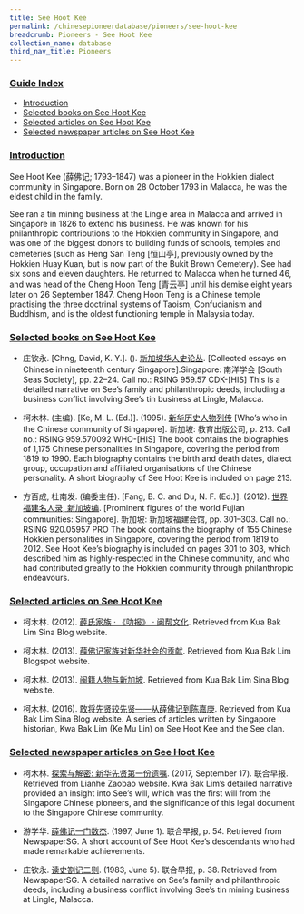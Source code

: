 ```yaml
---
title: See Hoot Kee
permalink: /chinesepioneerdatabase/pioneers/see-hoot-kee
breadcrumb: Pioneers - See Hoot Kee
collection_name: database
third_nav_title: Pioneers
---
```


### <u>Guide Index</u>

* [Introduction](#introducted)
* [Selected books on See Hoot Kee](#selected-books-on-see-hoot-kee)
* [Selected articles on See Hoot Kee](#selected-articles-on-see-hoot-kee)
* [Selected newspaper articles on See Hoot Kee](#selected-newspaper-articles-on-see-hoot-kee)

### <u>Introduction</u>

See Hoot Kee (薛佛记; 1793–1847) was a pioneer in the Hokkien dialect community in Singapore. Born on 28 October 1793 in Malacca, he was the eldest child in the family.

See ran a tin mining business at the Lingle area in Malacca and arrived in Singapore in 1826 to extend his business. He was known for his philanthropic contributions to the Hokkien community in Singapore, and was one of the biggest donors to building funds of schools, temples and cemeteries (such as Heng San Teng \[恒山亭\], previously owned by the Hokkien Huay Kuan, but is now part of the Bukit Brown Cemetery). See had six sons and eleven daughters. He returned to Malacca when he turned 46, and was head of the Cheng Hoon Teng \[青云亭\] until his demise eight years later on 26 September 1847. Cheng Hoon Teng is a Chinese temple practising the three doctrinal systems of Taoism, Confucianism and Buddhism, and is the oldest functioning temple in Malaysia today.

### <u>Selected books on See Hoot Kee</u>

* 庄钦永. [Chng, David, K. Y.]. (). [新加坡华人史论丛](http://catalogue.nlb.gov.sg/cgi-bin/spydus.exe/ENQ/EXPNOS/BIBENQ). [Collected essays on Chinese in nineteenth century Singapore].Singapore: 南洋学会 [South Seas Society], pp. 22–24.
Call no.: RSING 959.57 CDK-\[HIS\] This is a detailed narrative on See’s family and philanthropic deeds, including a business conflict involving See’s tin business at Lingle, Malacca.
 

* 柯木林. (主编). [Ke, M. L. (Ed.)]. (1995). [新华历史人物列传](http://eservice.nlb.gov.sg/item_holding_s.aspx?bid=84500628) [Who’s who in the Chinese community of Singapore]. 新加坡: 教育出版公司, p. 213.
Call no.: RSING 959.570092 WHO-\[HIS\] The book contains the biographies of 1,175 Chinese personalities in Singapore, covering the period from 1819 to 1990. Each biography contains the birth and death dates, dialect group, occupation and affiliated organisations of the Chinese personality. A short biography of See Hoot Kee is included on page 213.
 

* 方百成, 杜南发. (编委主任). [Fang, B. C. and Du, N. F. (Ed.)]. (2012). [世界福建名人录, 新加坡编](http://eservice.nlb.gov.sg/item_holding_s.aspx?bid=200125706). [Prominent figures of the world Fujian communities: Singapore]. 新加坡: 新加坡福建会馆, pp. 301–303.
Call no.: RSING 920.05957 PRO
The book contains the biography of 155 Chinese Hokkien personalities in Singapore, covering the period from 1819 to 2012. See Hoot Kee’s biography is included on pages 301 to 303, which described him as highly-respected in the Chinese community, and who had contributed greatly to the Hokkien community through philanthropic endeavours.
 

### <u>Selected articles on See Hoot Kee</u>

* 柯木林. (2012). [薛氏家族 · 《叻报》 · 闽帮文化](http://blog.sina.com.cn/s/blog_5de4db2301016hid.html). Retrieved from Kua Bak Lim Sina Blog website.
 

* 柯木林. (2013). [薛佛记家族对新华社会的贡献](http://kuabaklim.blogspot.com/2013/07/blog-post_8031.html). Retrieved from Kua Bak Lim Blogspot website.
 

* 柯木林. (2013). [闽籍人物与新加坡](http://blog.sina.com.cn/s/blog_5de4db230101dr9n.html). Retrieved from Kua Bak Lim Sina Blog website.
 

* 柯木林. (2016). [敢将先贤较先贤——从薛佛记到陈嘉庚](http://blog.sina.com.cn/s/blog_5de4db230102wls2.html). Retrieved from Kua Bak Lim Sina Blog website.
A series of articles written by Singapore historian, Kwa Bak Lim (Ke Mu Lin) on See Hoot Kee and the See clan.
 

### <u>Selected newspaper articles on See Hoot Kee</u>

* 柯木林. [探索与解密: 新华先贤第一份遗嘱](https://www.zaobao.com.sg/news/fukan/others/story20170917-795930). (2017, September 17). 联合早报. Retrieved from Lianhe Zaobao website.
Kwa Bak Lim’s detailed narrative provided an insight into See’s will, which was the first will from the Singapore Chinese pioneers, and the significance of this legal document to the Singapore Chinese community.
 

* 游学华. [薛佛记一门数杰](http://eresources.nlb.gov.sg/newspapers/Digitised/Article/lhzb19970601-1.2.71.1?ST=1&AT=advanced&K=%E8%96%9B%E4%BD%9B%E8%AE%B0&KA=%E8%96%9B%E4%BD%9B%E8%AE%B0&DF=&DT=&NPT=&L=Chinese&CTA=Article&QT=%E8%96%9B,%E4%BD%9B,%E8%AE%B0&oref=article). (1997, June 1). 联合早报, p. 54. Retrieved from NewspaperSG.
A short account of See Hoot Kee’s descendants who had made remarkable achievements.
 

* 庄钦永. [读史劄记二则](http://eresources.nlb.gov.sg/newspapers/Digitised/Article/lhzb19830605-1.2.72.2.2?ST=1&AT=advanced&K=%25u859b%25u4f5b%25u8bb0&KA=%25u859b%25u4f5b%25u8bb0&DF=&DT=&NPT=&L=Chinese&CTA=Article&P=2&Display=0&filterS=0&QT=%E8%96%9B,%E4%BD%9B,%E8%AE%B0&oref=article). (1983, June 5). 联合早报, p. 38. Retrieved from NewspaperSG.
A detailed narrative on See’s family and philanthropic deeds, including a business conflict involving See’s tin mining business at Lingle, Malacca.